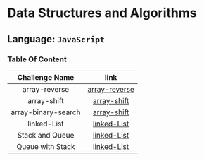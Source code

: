 # Data Structures and Algorithms

## Language: `JavaScript`

### Table Of Content

|   Challenge Name    |                                                                     link                                                                     |
| :-----------------: | :------------------------------------------------------------------------------------------------------------------------------------------: |
|    array-reverse    |         [array-reverse](https://github.com/sayefdeen/data-structures-and-algorithms/tree/master/javascript/challenges/arrayReverse)          |
|     array-shift     |           [array-shift](https://github.com/sayefdeen/data-structures-and-algorithms/tree/master/javascript/challenges/arrayShift)            |
| array-binary-search |        [array-shift](https://github.com/sayefdeen/data-structures-and-algorithms/tree/master/javascript/challenges/arrayBinarySearch)        |
|     linked-List     |   [linked-List](https://github.com/sayefdeen/data-structures-and-algorithms/tree/master/javascript/challenges/Data-Structures/linkedList)    |
|   Stack and Queue   | [linked-List](https://github.com/sayefdeen/data-structures-and-algorithms/tree/master/javascript/challenges/Data-Structures/stacksAndQueues) |
|  Queue with Stack   | [linked-List](https://github.com/sayefdeen/data-structures-and-algorithms/tree/master/javascript/challenges/Data-Structures/queueWithStacks) |
